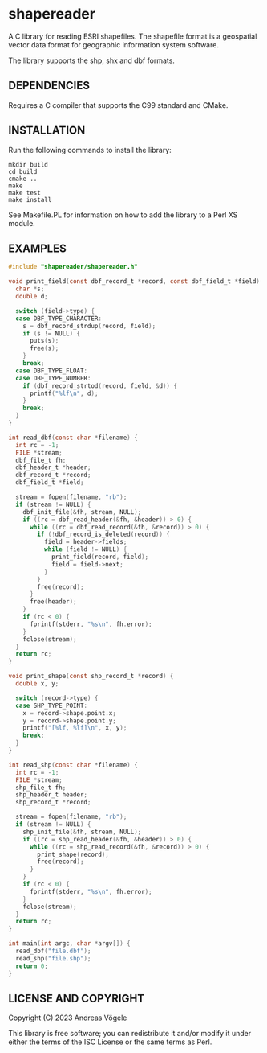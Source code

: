 # shapereader

A C library for reading ESRI shapefiles.  The shapefile format is a geospatial
vector data format for geographic information system software.

The library supports the shp, shx and dbf formats.

## DEPENDENCIES

Requires a C compiler that supports the C99 standard and CMake.

## INSTALLATION

Run the following commands to install the library:

    mkdir build
    cd build
    cmake ..
    make
    make test
    make install

See Makefile.PL for information on how to add the library to a Perl XS module.

## EXAMPLES

```c
#include "shapereader/shapereader.h"

void print_field(const dbf_record_t *record, const dbf_field_t *field) {
  char *s;
  double d;

  switch (field->type) {
  case DBF_TYPE_CHARACTER:
    s = dbf_record_strdup(record, field);
    if (s != NULL) {
      puts(s);
      free(s);
    }
    break;
  case DBF_TYPE_FLOAT:
  case DBF_TYPE_NUMBER:
    if (dbf_record_strtod(record, field, &d)) {
      printf("%lf\n", d);
    }
    break;
  }
}

int read_dbf(const char *filename) {
  int rc = -1;
  FILE *stream;
  dbf_file_t fh;
  dbf_header_t *header;
  dbf_record_t *record;
  dbf_field_t *field;

  stream = fopen(filename, "rb");
  if (stream != NULL) {
    dbf_init_file(&fh, stream, NULL);
    if ((rc = dbf_read_header(&fh, &header)) > 0) {
      while ((rc = dbf_read_record(&fh, &record)) > 0) {
        if (!dbf_record_is_deleted(record)) {
          field = header->fields;
          while (field != NULL) {
            print_field(record, field);
            field = field->next;
          }
        }
        free(record);
      }
      free(header);
    }
    if (rc < 0) {
      fprintf(stderr, "%s\n", fh.error);
    }
    fclose(stream);
  }
  return rc;
}

void print_shape(const shp_record_t *record) {
  double x, y;

  switch (record->type) {
  case SHP_TYPE_POINT:
    x = record->shape.point.x;
    y = record->shape.point.y;
    printf("[%lf, %lf]\n", x, y);
    break;
  }
}

int read_shp(const char *filename) {
  int rc = -1;
  FILE *stream;
  shp_file_t fh;
  shp_header_t header;
  shp_record_t *record;

  stream = fopen(filename, "rb");
  if (stream != NULL) {
    shp_init_file(&fh, stream, NULL);
    if ((rc = shp_read_header(&fh, &header)) > 0) {
      while ((rc = shp_read_record(&fh, &record)) > 0) {
        print_shape(record);
        free(record);
      }
    }
    if (rc < 0) {
      fprintf(stderr, "%s\n", fh.error);
    }
    fclose(stream);
  }
  return rc;
}

int main(int argc, char *argv[]) {
  read_dbf("file.dbf");
  read_shp("file.shp");
  return 0;
}
```

## LICENSE AND COPYRIGHT

Copyright (C) 2023 Andreas Vögele

This library is free software; you can redistribute it and/or modify it under
either the terms of the ISC License or the same terms as Perl.
